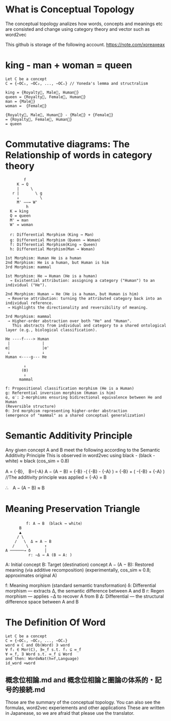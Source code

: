 # What is Conceptual Topology
The conceptual topology analizes how words, concepts and meanings etc are consisted
and change using category theory and vector such as word2vec

This github is storage of the following account.
https://note.com/xoreaxeax



# king - man + woman = queen

```
Let C be a concept
C = {−OC₁, −OC₂, ..., −OCₙ} // Yoneda's lemma and structralism

king = {Royalty⃗, Male⃗, Human⃗}
queen = {Royalty⃗, Female⃗, Human⃗} 
man = {Male⃗}
woman =  {Female⃗} 

{Royalty⃗, Male⃗, Human⃗} - {Male⃗} + {Female⃗} 
= {Royalty⃗, Female⃗, Human⃗} 
= queen
```

# Commutative diagrams: The Relationship of words in category theory

```
        f
     K → Q
     |     \
   r |       \ g
     ↓         \
     M' ——→ W'
         h
  K = king
  Q = queen
  M' = man
  W' = woman

  r: Differential Morphism（King → Man）
  g: Differential Morphism（Queen → Woman）
  f: Differential Morphism(King → Queen)
  h: Differential Morphism(Man → Woman)
```

```
1st Morphism: Human He is a human
2nd Morphism: He is a human, but Human is him
3rd Morphism: mammal

1st Morphism: He → Human (He is a human)
  → Existential attribution: assigning a category ("Human") to an individual ("He").

2nd Morphism: Human → He (He is a human, but Human is him)
 → Reverse attribution: turning the attributed category back into an individual reference.
 → Highlights the directionality and reversibility of meaning.
 
3rd Morphism: mammal
 → Higher-order abstraction over both "He" and "Human".
   This abstracts from individual and category to a shared ontological layer (e.g., biological classification).

He ----f----> Human
 |              |
α|              |α'
 ↓              ↓
Human <----g--- He

        ↓
       (Θ)
        ↓
      mammal

f: Propositional classification morphism (He is a Human)
g: Referential inversion morphism (Human is him)
α, α′: 2-morphisms ensuring bidirectional equivalence between He and Human
(Reversible structure)
Θ: 3rd morphism representing higher-order abstraction
(emergence of "mammal" as a shared conceptual generalization)
```

# Semantic Additivity Principle

Any given concept A and B meet the following according to the Semantic Additivity Principle
This is observed in word2vec using black - (black - white) ≈ black (cos_sim = 0.8)

A = {-B},　B={-A}
A − (A − B)
= {-B} -( {-B} - {-A} )
= {-B} + ( -{-B} + {-A} ) //The additivity principle was applied
= {-A}
= B

∴　A − (A − B) ≈ B

# Meaning Preservation Triangle

```
         f: A → B （black → white）
      B
      ▲
     / \
    /   \  Δ = A − B
   /     \       ↑
A ──────→ δ      │
          r: −Δ → A (B → A: )
```         

A: Initial concept
B: Target (destination) concept
A − (A − B): Restored meaning (via additive recomposition)
(experimentally, cos_sim ≈ 0.8; approximates original A)

f: Meaning morphism (standard semantic transformation)
δ: Differential morphism — extracts Δ, the semantic difference between A and B
r: Regen morphism — applies −Δ to recover A from B
Δ: Differential — the structural difference space between A and B


# The Definition Of Word
```
Let C be a concept
C = {−OC₁, −OC₂, ..., −OCₙ}
word ≅ C and Ob(Word) ∋ word
∀ fᵢ ∈ Mor(C), ∃∞_f s.t. fᵢ ⊆ ∞_f
∀ ∞_f, ∃ Word s.t. ∞_f ⊆ Word
and then: Word≅Nat(h∞f​,Language)
id_word ≈word
```

## 概念位相論.md and 概念位相論と圏論の体系的・記号的接続.md
Those are the summary of the conceptual topology.
You can also see the formulas, word2vec experiements and other applications
These are written in Japanease, so we are afraid that please use the translator.
